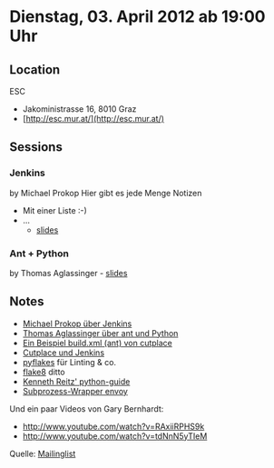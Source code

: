 # Dienstag, 03. April 2012 ab 19:00 Uhr

## Location

ESC

- Jakoministrasse 16, 8010 Graz
- [http://esc.mur.at/](http://esc.mur.at/)

## Sessions 

### Jenkins 

by Michael Prokop 
Hier gibt es jede Menge Notizen

* Mit einer Liste :-)
* ...
    - [slides](http://michael-prokop.at/slides/pygraz2012_jenkins.pdf) 

### Ant + Python 

by Thomas Aglassinger
    - [slides](http://www.slideshare.net/roskakori/python-builds-mit-ant-v11) 

## Notes

* [Michael Prokop über Jenkins](http://michael-prokop.at/slides/pygraz2012_jenkins.pdf)
* [Thomas Aglassinger über ant und Python](http://www.slideshare.net/roskakori/python-builds-mit-ant-v11)
* [Ein Beispiel build.xml (ant) von cutplace](http://cutplace.svn.sourceforge.net/viewvc/cutplace/trunk/build.xml?view=markup)
* [Cutplace und Jenkins](http://cutplace.sourceforge.net/development.html#set-up-jenkins)
* [pyflakes](http://pypi.python.org/pypi/pyflakes) für Linting & co.
* [flake8](http://pypi.python.org/pypi/flake8) ditto
* [Kenneth Reitz' python-guide](https://github.com/kennethreitz/python-guide)
* [Subprozess-Wrapper envoy](https://github.com/kennethreitz/envoy)

Und ein paar Videos von Gary Bernhardt:

* http://www.youtube.com/watch?v=RAxiiRPHS9k
* http://www.youtube.com/watch?v=tdNnN5yTIeM

Quelle: [Mailinglist](https://groups.google.com/d/topic/python-graz/Mq9BulAH474/discussion)

